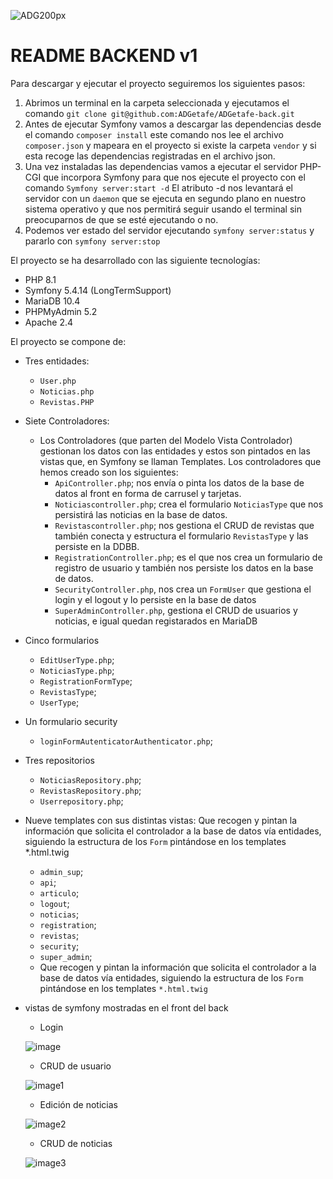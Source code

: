 ![ADG200px](https://user-images.githubusercontent.com/106081002/203866692-f6651411-4842-40b2-8a30-d2a6c5bc99ff.png)



# README BACKEND v1
 
Para descargar y ejecutar el proyecto seguiremos los siguientes pasos:

  1.  Abrimos un terminal en la carpeta seleccionada y ejecutamos el comando `git clone git@github.com:ADGetafe/ADGetafe-back.git` 
  2.  Antes de ejecutar Symfony vamos a descargar las dependencias desde el comando `composer install` este comando nos lee el archivo `composer.json` y mapeara en el proyecto si existe la carpeta `vendor` y si esta recoge las dependencias registradas en el archivo json.
  3.  Una vez instaladas las dependencias vamos a ejecutar el servidor PHP-CGI que incorpora Symfony para que nos ejecute el proyecto con el comando `Symfony server:start -d`  El atributo -d nos levantará el servidor con un `daemon` que se ejecuta en segundo plano en nuestro sistema operativo y que nos permitirá seguir usando el terminal sin preocuparnos de que se esté ejecutando o no.
  4.  Podemos ver estado del servidor ejecutando `symfony server:status` y pararlo con `symfony server:stop`

El proyecto se ha desarrollado con las siguiente tecnologías:
  - PHP 8.1
  - Symfony 5.4.14 (LongTermSupport)
  - MariaDB 10.4
  - PHPMyAdmin 5.2
  - Apache 2.4

El proyecto se compone de: 
  - Tres entidades:
      - `User.php`
      - `Noticias.php`
      - `Revistas.PHP`
         
  - Siete Controladores:
      - Los Controladores (que parten del Modelo Vista Controlador) gestionan los datos con las entidades y estos son pintados en las vistas que, en Symfony se llaman Templates.
        Los controladores que hemos creado son los siguientes:
        - `ApiController.php`; nos envía o pinta los datos de la base de datos al front en forma de carrusel y tarjetas.
        - `Noticiascontroller.php`; crea el formulario `NoticiasType` que nos persistirá las noticias en la base de datos.
        - `Revistascontroller.php`; nos gestiona el CRUD de revistas que también conecta y estructura el formulario `RevistasType` y las persiste en la DDBB.
        - `RegistrationController.php`; es el que nos crea un formulario de registro de usuario y también nos persiste los datos en la base de datos.
        - `SecurityController.php`, nos crea un `FormUser` que gestiona el login y el logout y lo persiste en la base de datos
        - `SuperAdminController.php`, gestiona el CRUD de usuarios y noticias, e igual quedan registarados en MariaDB
   
  - Cinco formularios
      - `EditUserType.php`;
      - `NoticiasType.php`;
      - `RegistrationFormType`;
      - `RevistasType`;
      - `UserType`;
  - Un formulario security
      - `loginFormAutenticatorAuthenticator.php`;
  - Tres repositorios
      - `NoticiasRepository.php`;
      - `RevistasRepository.php`;
      - `Userrepository.php`;
  - Nueve templates con sus distintas vistas:
    Que recogen y pintan la información que solicita el controlador a la base de datos vía entidades, siguiendo la estructura de los `Form` pintándose en los templates *.html.twig
      -  `admin_sup`;
      -  `api`;
      -  `articulo`;
      -  `logout`;
      -  `noticias`;
      -  `registration`;
      -  `revistas`;
      -  `security`;
      -  `super_admin`;
    - Que recogen y pintan la información que solicita el controlador a la base de datos vía entidades, siguiendo la estructura de los `Form` pintándose en los templates `*.html.twig`
 
  - vistas de symfony mostradas en el front del back
      - Login
      
      ![image](https://user-images.githubusercontent.com/106081002/203867345-61ae8667-0405-4f13-8c79-133e1170b226.png)
      
      - CRUD de usuario
      
      ![image1](https://user-images.githubusercontent.com/106081002/203867380-741315bd-5702-4d0a-9e14-37e63193acf8.png)
      
      - Edición de noticias
      
      ![image2](https://user-images.githubusercontent.com/106081002/203867392-1fd87bba-0c1b-4e5b-b9fa-505657c68007.png)
      
      - CRUD de noticias

      ![image3](https://user-images.githubusercontent.com/106081002/203867400-070b8f61-5aa6-4270-82fe-b87e8e3de5d8.png)
